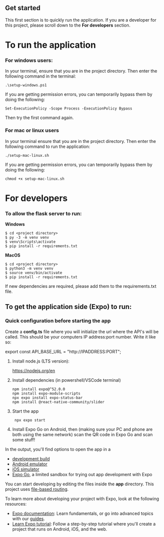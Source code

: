 ## Get started
This first section is to quickly run the application.
If you are a developer for this project, please scroll down to the **For developers** section.

# To run the application
### For windows users:
In your terminal, ensure that you are in the project directory. Then enter the following command in the terminal:

```shell
.\setup-windows.ps1
```

If you are getting permission errors, you can temporarily bypass them by doing the following:

```shell
Set-ExecutionPolicy -Scope Process -ExecutionPolicy Bypass
```

Then try the first command again.

### For mac or linux users
In your terminal ensure that you are in the project directory. Then enter the following command to run the application:

```shell
./setup-mac-linux.sh
```

If you are getting permission errors, you can temporarily bypass them by doing the following:

```shell
chmod +x setup-mac-linux.sh
```


# For developers
### To allow the flask server to run:
**Windows**
```shell
$ cd <project directory>
$ py -3 -m venv venv
$ venv\Scripts\activate
$ pip install -r requirements.txt
```

**MacOS**
```shell
$ cd <project directory>
$ python3 -m venv venv
$ source venv/bin/activate
$ pip install -r requirements.txt
```

If new dependencies are required, please add them to the requirements.txt file.

## To get the application side (Expo) to run:
### Quick configuration before starting the app
Create a **config.ts** file where you will initialize the url where the API's will be called. This should be your computers IP address:port number. Write it like so:

export const API_BASE_URL = "http://IPADDRESS:PORT";

1. Install node.js (LTS version):
   
   https://nodejs.org/en
   

2. Install dependencies (in powershell/VSCode terminal)

   ```
   npm install expo@^52.0.0
   npm install expo-module-scripts
   npx expo install expo-status-bar
   npm install @react-native-community/slider
   ```

3. Start the app

   ```
    npx expo start
   ```

5. Install Expo Go on Android, then (making sure your PC and phone are both using the same network) scan the QR code in Expo Go and scan some stuff!

In the output, you'll find options to open the app in a

- [development build](https://docs.expo.dev/develop/development-builds/introduction/)
- [Android emulator](https://docs.expo.dev/workflow/android-studio-emulator/)
- [iOS simulator](https://docs.expo.dev/workflow/ios-simulator/)
- [Expo Go](https://expo.dev/go), a limited sandbox for trying out app development with Expo

You can start developing by editing the files inside the **app** directory. This project uses [file-based routing](https://docs.expo.dev/router/introduction).

To learn more about developing your project with Expo, look at the following resources:

- [Expo documentation](https://docs.expo.dev/): Learn fundamentals, or go into advanced topics with our [guides](https://docs.expo.dev/guides).
- [Learn Expo tutorial](https://docs.expo.dev/tutorial/introduction/): Follow a step-by-step tutorial where you'll create a project that runs on Android, iOS, and the web.
